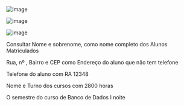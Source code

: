 
![image](https://github.com/Rafhaelslv/DATABASE-EX01_REV/assets/127260453/9359a40e-660c-41f2-b020-3527dd90427b)


![image](https://github.com/Rafhaelslv/DATABASE-EX01_REV/assets/127260453/afcbe05c-91d8-46df-90f7-e827b86fb3fa)


![image](https://github.com/Rafhaelslv/DATABASE-EX01_REV/assets/127260453/70f034e0-4379-46a0-9276-9ef604f4b3fa)

Consultar
Nome e sobrenome, como nome completo dos Alunos Matriculados

Rua, nº , Bairro e CEP como Endereço do aluno que não tem telefone

Telefone do aluno com RA 12348

Nome e Turno dos cursos com 2800 horas

O semestre do curso de Banco de Dados I noite
